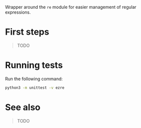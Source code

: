 Wrapper around the `re` module for easier management of regular expressions. 


# First steps

>TODO


# Running tests

Run the following command:

~~~bash
python3 -m unittest -v ezre
~~~


# See also

>TODO
